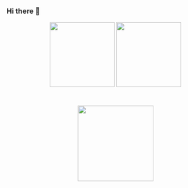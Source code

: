 ### Hi there 👋

<p align='center'>
   <a href="https://github-readme-stats.vercel.app/api?username=ytl0623&show_icons=true&count_private=true">
       <img height=150 src="https://github-readme-stats.vercel.app/api?username=ytl0623&show_icons=true&count_private=true"/></a>
   <a href="https://github.com/ytl0623/github-readme-stats">
       <img height=150 src="https://github-readme-stats.vercel.app/api/top-langs/?username=ytl0623&layout=compact"/></a>
</p>

<div align="center" style="margin: 40px 0">
   <a href="https://github.com/ytl0623/github-profile-views-counter">
       <img width="175px" src="https://komarev.com/ghpvc/?username=ytl0623&color=DE002D">
   </a>
</div>

<!--
**ytl0623/ytl0623** is a ✨ _special_ ✨ repository because its `README.md` (this file) appears on your GitHub profile.

Here are some ideas to get you started:

- 🔭 I’m currently working on ...
- 🌱 I’m currently learning ...
- 👯 I’m looking to collaborate on ...
- 🤔 I’m looking for help with ...
- 💬 Ask me about ...
- 📫 How to reach me: ...
- 😄 Pronouns: ...
- ⚡ Fun fact: ...
-->
